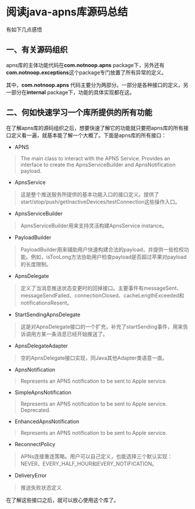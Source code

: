 # 阅读java-apns库源码总结

有如下几点感悟

## 一、有关源码组织
apns库的主体功能代码在**com.notnoop.apns** package下，另外还有**com.notnoop.exceptions**这个package专门放置了所有异常的定义。

其中，**com.notnoop.apns** 代码主要分为两部分。一部分是各种接口的定义，另一部分在**internal** package下，功能的具体实现都在这。

## 二、何如快速学习一个库所提供的所有功能
在了解apns库的源码组织之后，想要快速了解它的功能就只要把apns库的所有接口定义看一遍，就基本能了解一个大概了。下面是apns库的所有接口：
- APNS

> The main class to interact with the APNS Service. Provides an interface to create the ApnsServiceBuilder and ApnsNotification payload.

- ApnsService

> 这是整个推送服务所提供的基本功能入口的接口定义。提供了start/stop/push/getInactiveDevices/testConnection这些操作入口。

- ApnsServiceBuilder

> ApnsServiceBuilder用来支持灵活构建ApnsService instance。

- PayloadBuilder

> PayloadBuilder用来辅助用户快速构建合法的payload，并提供一些检校功能。例如，isTooLong方法协助用户检查payload是否超过苹果对payload的长度限制。

- ApnsDelegate

> 定义了当消息推送状态变更时的回掉接口。主要事件有messageSent、messageSendFailed、connectionClosed、cacheLengthExceeded和notificationsResent。

- StartSendingApnsDelegate

> 这是对ApnsDelegate接口的一个扩充，补充了startSending事件，用来告诉调用方某一条消息已经开始推送了。

- ApnsDelegateAdapter

> 空的ApnsDelegate接口实现，同Java其他Adapter类语意一直。

- ApnsNotification

> Represents an APNS notification to be sent to Apple service.

- SimpleApnsNotification

> Represents an APNS notification to be sent to Apple service. Deprecated.

- EnhancedApnsNotification

> Represents an APNS notification to be sent to Apple service.

- ReconnectPolicy

> APNs连接重连策略。用户可以自己定义，也能选择三个默认实现：NEVER、EVERY_HALF_HOUR和EVERY_NOTIFICATION。

- DeliveryError

> 推送失败状态定义

在了解这些接口之后，就可以放心使用这个库了。
